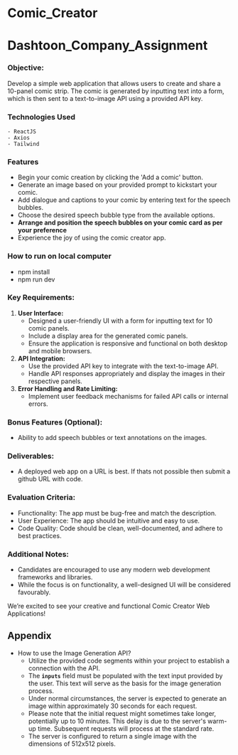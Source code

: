 # Comic_Creator
# Dashtoon_Company_Assignment
### **Objective:**

Develop a simple web application that allows users to create and share a 10-panel comic strip. The comic is generated by inputting text into a form, which is then sent to a text-to-image API using a provided API key.
### Technologies Used 
    - ReactJS
    - Axios
    - Tailwind
### Features 
- Begin your comic creation by clicking the 'Add a comic' button.
- Generate an image based on your provided prompt to kickstart your comic.
- Add dialogue and captions to your comic by entering text for the speech bubbles.
- Choose the desired speech bubble type from the available options.
- **Arrange and position the speech bubbles on your comic card as per your preference**
- Experience the joy of using the comic creator app.
### How to run on local computer 
   - npm install
   - npm run dev
   
### **Key Requirements:**

1. **User Interface:**
    - Designed a user-friendly UI with a form for inputting text for 10 comic panels.
    - Include a display area for the generated comic panels.
    - Ensure the application is responsive and functional on both desktop and mobile browsers.
2. **API Integration:**
    - Use the provided API key to integrate with the text-to-image API.
    - Handle API responses appropriately and display the images in their respective panels.
3. **Error Handling and Rate Limiting:**
    - Implement user feedback mechanisms for failed API calls or internal errors.

### **Bonus Features (Optional):**

- Ability to add speech bubbles or text annotations on the images.

### **Deliverables:**

- A deployed web app on a URL is best. If thats not possible then submit a github URL with code.

### **Evaluation Criteria:**

- Functionality: The app must be bug-free and match the description.
- User Experience: The app should be intuitive and easy to use.
- Code Quality: Code should be clean, well-documented, and adhere to best practices.

### **Additional Notes:**

- Candidates are encouraged to use any modern web development frameworks and libraries.
- While the focus is on functionality, a well-designed UI will be considered favourably.

We’re excited to see your creative and functional Comic Creator Web Applications!

## Appendix

- How to use the Image Generation API?
    - Utilize the provided code segments within your project to establish a connection with the API.
    - The **`inputs`** field must be populated with the text input provided by the user. This text will serve as the basis for the image generation process.
    - Under normal circumstances, the server is expected to generate an image within approximately 30 seconds for each request.
    - Please note that the initial request might sometimes take longer, potentially up to 10 minutes. This delay is due to the server's warm-up time. Subsequent requests will process at the standard rate.
    - The server is configured to return a single image with the dimensions of 512x512 pixels.
